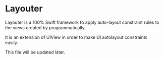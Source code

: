 # Layouter

Layouter is a 100% Swift framework to apply auto-layout constraint rules to the views created by programmatically. 

It is an extension of UIView in order to make UI autolayout constraints easily.  

This file will be updated later.
